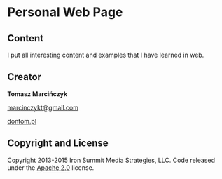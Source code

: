 # Personal Web Page## ContentI put all interesting content and examples that I have learned in web.## Creator**Tomasz Marcińczyk** [marcinczykt@gmail.com](marcinczykt@gmail.com)[dontom.pl](http://dontom.pl/)## Copyright and LicenseCopyright 2013-2015 Iron Summit Media Strategies, LLC. Code released under the [Apache 2.0](https://github.com/IronSummitMedia/startbootstrap-agency/blob/gh-pages/LICENSE) license.